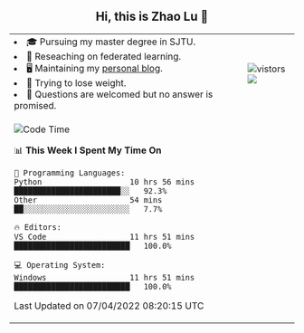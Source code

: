 <h2 align="center"> Hi, this is Zhao Lu 👋</h2>

<table style="overflow:hidden;">
    <tr> 
        <td>
            <li>🎓 Pursuing my master degree in SJTU.</li>
            <li>🌱 Reseaching on federated learning.</li>
            <li>🖥️ Maintaining my <a href="https://ifarewell.xyz">personal blog</a>.</li>
            <li>💪 Trying to lose weight.</li>
            <li>💬 Questions are welcomed but no answer is promised.</li> 
        </td>
        <td>
            <img src="https://visitor-badge.glitch.me/badge?page_id=ifarewell" alt="vistors" />
        <br>
          <img src="https://github-readme-stats.vercel.app/api?username=ifarewell&theme=graywhite&hide=prs,contribs&show_icons=true&hide_border=true&icon_color=CE1D2D&text_color=718096&bg_color=ffffff&hide_title=true" />
        </td>
    </tr>
    <tr>
        <td colspan="2">
            
<!--START_SECTION:waka-->
![Code Time](http://img.shields.io/badge/Code%20Time-135%20hrs%2010%20mins-blue)

📊 **This Week I Spent My Time On** 

```text
💬 Programming Languages: 
Python                   10 hrs 56 mins      ███████████████████████░░   92.3% 
Other                    54 mins             ██░░░░░░░░░░░░░░░░░░░░░░░   7.7%

🔥 Editors: 
VS Code                  11 hrs 51 mins      █████████████████████████   100.0%

💻 Operating System: 
Windows                  11 hrs 51 mins      █████████████████████████   100.0%

```


 Last Updated on 07/04/2022 08:20:15 UTC
<!--END_SECTION:waka-->
            
</td></tr>
</table>

